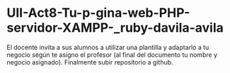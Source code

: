 # UII-Act8-Tu-p-gina-web-PHP-servidor-XAMPP-_ruby-davila-avila
El docente invita a sus alumnos a utilizar una plantilla y adaptarlo a tu negocio según te asigno el profesor (al final del documento tu nombre y negocio asignado). Finalmente subir repositorio a github. 
